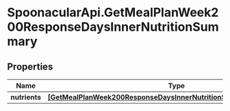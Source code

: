 # SpoonacularApi.GetMealPlanWeek200ResponseDaysInnerNutritionSummary

## Properties

Name | Type | Description | Notes
------------ | ------------- | ------------- | -------------
**nutrients** | [**[GetMealPlanWeek200ResponseDaysInnerNutritionSummaryNutrientsInner]**](GetMealPlanWeek200ResponseDaysInnerNutritionSummaryNutrientsInner.md) |  | 


